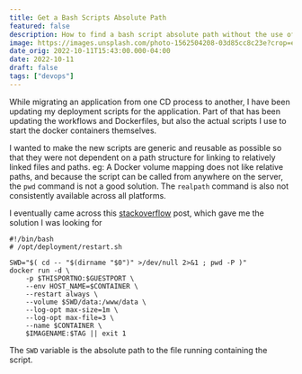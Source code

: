 ```yaml
---
title: Get a Bash Scripts Absolute Path
featured: false
description: How to find a bash script absolute path without the use of realpath.
image: https://images.unsplash.com/photo-1562504208-03d85cc8c23e?crop=entropy&cs=tinysrgb&fit=max&fm=jpg&ixid=MnwxMTc3M3wwfDF8c2VhcmNofDEyfHxtYXB8ZW58MHx8fHwxNjY1NjkwOTE3&ixlib=rb-1.2.1&q=80&w=2000
date_orig: 2022-10-11T15:43:00.000-04:00
date: 2022-10-11
draft: false
tags: ["devops"]
---
```


While migrating an application from one CD process to another, I have been updating my deployment scripts for the application. Part of that has been updating the workflows and Dockerfiles, but also the actual scripts I use to start the docker containers themselves.

I wanted to make the new scripts are generic and reusable as possible so that they were not dependent on a path structure for linking to relatively linked files and paths. eg: A Docker volume mapping does not like relative paths, and because the script can be called from anywhere on the server, the `pwd` command is not a good solution. The `realpath` command is also not consistently available across all platforms.

I eventually came across this [stackoverflow](https://stackoverflow.com/questions/4774054/reliable-way-for-a-bash-script-to-get-the-full-path-to-itself?ref=blog.christophervachon.com) post, which gave me the solution I was looking for

```shell
#!/bin/bash
# /opt/deployment/restart.sh

SWD="$( cd -- "$(dirname "$0")" >/dev/null 2>&1 ; pwd -P )"
docker run -d \
    -p $THISPORTNO:$GUESTPORT \
    --env HOST_NAME=$CONTAINER \
    --restart always \
    --volume $SWD/data:/www/data \
    --log-opt max-size=1m \
    --log-opt max-file=3 \
    --name $CONTAINER \
    $IMAGENAME:$TAG || exit 1
```

The `SWD` variable is the absolute path to the file running containing the script.
